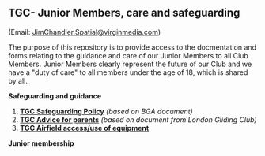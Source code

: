 ## TGC- Junior Members, care and safeguarding ##
(Email: JimChandler.Spatial@virginmedia.com)

The purpose of this repository is to provide access to the docmentation and forms relating to the guidance and care of our Junior Members to all Club Members. Junior Members clearly represent the future of our Club and we have a "duty of care" to all members under the age of 18, which is shared by all.

**Safeguarding and guidance**

1. [**TGC Safeguarding Policy**](https://github.com/JimChandler-Spatial/TGC-Juniors/blob/main/docs/CGC%20CP%20Policy.pdf) _(based on BGA document)_
2. [**TGC Advice for parents**](https://github.com/JimChandler-Spatial/TGC-Juniors/blob/main/docs/Advice%20for%20Parents-TGC.pdf) _(based on document from London Gliding Club)_
3. [**TGC Airfield access/use of equipment**]()


**Junior membership**
